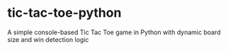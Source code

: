 # tic-tac-toe-python
A simple console-based Tic Tac Toe game in Python with dynamic board size and win detection logic
